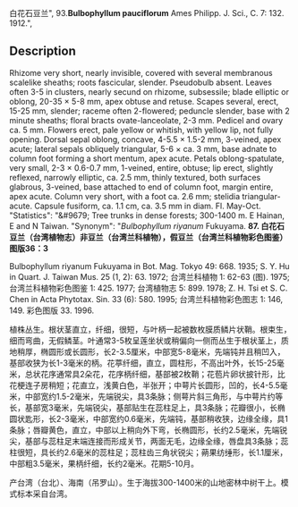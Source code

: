 白花石豆兰",
93.**Bulbophyllum pauciflorum** Ames Philipp. J. Sci., C. 7: 132. 1912.",

## Description
Rhizome very short, nearly invisible, covered with several membranous scalelike sheaths; roots fascicular, slender. Pseudobulb absent. Leaves often 3-5 in clusters, nearly secund on rhizome, subsessile; blade elliptic or oblong, 20-35 × 5-8 mm, apex obtuse and retuse. Scapes several, erect, 15-25 mm, slender; raceme often 2-flowered; peduncle slender, base with 2 minute sheaths; floral bracts ovate-lanceolate, 2-3 mm. Pedicel and ovary ca. 5 mm. Flowers erect, pale yellow or whitish, with yellow lip, not fully opening. Dorsal sepal oblong, concave, 4-5.5 × 1.5-2 mm, 3-veined, apex acute; lateral sepals obliquely triangular, 5-6 × ca. 3 mm, base adnate to column foot forming a short mentum, apex acute. Petals oblong-spatulate, very small, 2-3 × 0.6-0.7 mm, 1-veined, entire, obtuse; lip erect, slightly reflexed, narrowly elliptic, ca. 2.5 mm, thinly textured, both surfaces glabrous, 3-veined, base attached to end of column foot, margin entire, apex acute. Column very short, with a foot ca. 2.6 mm; stelidia triangular-acute. Capsule fusiform, ca. 1.1 cm, ca. 3.5 mm in diam. Fl. May-Oct.
  "Statistics": "&amp;#9679; Tree trunks in dense forests; 300-1400 m. E Hainan, E and N Taiwan.
  "Synonym": "*Bulbophyllum riyanum* Fukuyama.
**87. 白花石豆兰（台湾植物志）非豆兰（台湾兰科植物），假豆兰（台湾兰科植物彩色图鉴） 图版36：3**

Bulbophyllum riyanum Fukuyama in Bot. Mag. Tokyo 49: 668. 1935; S. Y. Hu in Quart. J. Taiwan Mus. 25 (1, 2): 63. 1972; 台湾兰科植物 1: 62-63 (图). 1975; 台湾兰科植物彩色图鉴 1: 425. 1977; 台湾植物志 5: 899. 1978; Z. H. Tsi et S. C. Chen in Acta Phytotax. Sin. 33 (6): 580. 1995; 台湾兰科植物彩色图志 1: 146, 149. 彩色图版 33. 1996.

植株丛生。根状茎直立，纤细，很短，与叶柄一起被数枚膜质鳞片状鞘。根束生，细而弯曲，无假鳞茎。叶通常3-5枚呈莲坐状或稍偏向一侧而丛生于根状茎上，质地稍厚，椭圆形或长圆形，长2-3.5厘米，中部宽5-8毫米，先端钝并且稍凹入，基部收狭为长1-3毫米的柄。花葶纤细，直立，圆柱形，不高出叶外，长15-25毫米，总状花序通常具2朵花，花序柄纤细，基部被2枚鞘；花苞片卵状披针形，比花梗连子房稍短；花直立，浅黄白色，半张开；中萼片长圆形，凹的，长4-5.5毫米，中部宽约1.5-2毫米，先端锐尖，具3条脉；侧萼片斜三角形，与中萼片约等长，基部宽3毫米，先端锐尖，基部贴生在蕊柱足上，具3条脉；花瓣很小，长椭圆状匙形，长2-3毫米，中部宽约0.6毫米，先端钝，基部稍收狭，边缘全缘，具1条脉；唇瓣黄色，直立，中部以上稍向外下弯，长椭圆形，长约2.5毫米，先端锐尖，基部与蕊柱足末端连接而形成关节，两面无毛，边缘全缘，唇盘具3条脉；蕊柱很短，具长约2.6毫米的蕊柱足；蕊柱齿三角状锐尖；蒴果纺缍形，长1.1厘米，中部粗3.5毫米，果柄纤细，长约2毫米。花期5-10月。

产台湾（台北）、海南（吊罗山）。生于海拔300-1400米的山地密林中树干上。模式标本采自台湾。
